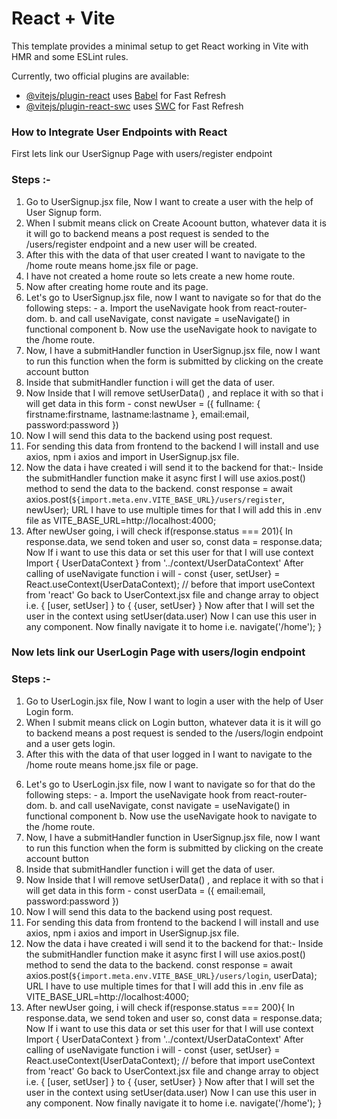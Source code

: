 # React + Vite

This template provides a minimal setup to get React working in Vite with HMR and some ESLint rules.

Currently, two official plugins are available:

- [@vitejs/plugin-react](https://github.com/vitejs/vite-plugin-react/blob/main/packages/plugin-react/README.md) uses [Babel](https://babeljs.io/) for Fast Refresh
- [@vitejs/plugin-react-swc](https://github.com/vitejs/vite-plugin-react-swc) uses [SWC](https://swc.rs/) for Fast Refresh

### How to Integrate User Endpoints with React
First lets link our UserSignup Page with users/register endpoint 
### Steps :-
1. Go to UserSignup.jsx file, Now I want to create a user with the help of User Signup form.
2. When I submit means click on Create Acoount button, whatever data it is it will go to backend means a post request is sended to the /users/register endpoint and a new user will be created.
3. After this with the data of that user created I want to navigate to the /home route means home.jsx file or page.
4. I have not created a home route so lets create a new home route.
5. Now after creating home route and its page.
6. Let's go to UserSignup.jsx file, now I want to navigate so for that do the following steps: -
   a. Import the useNavigate hook from react-router-dom.
   b. and call useNavigate, const navigate = useNavigate() in functional component
   b. Now use the useNavigate hook to navigate to the /home route.  
7. Now, I have a submitHandler function in UserSignup.jsx file, now I want to run this function when the form is submitted by clicking on the create account button
8. Inside that submitHandler function i will get the data of user.
9. Now Inside that I will remove setUserData() , and replace it with so that i will get data in this form -
   const newUser = ({
    fullname: {
        firstname:firstname,
        lastname:lastname
    },
    email:email,
    password:password
   })
10. Now I will send this data to the backend using post request.
11. For sending this data from frontend to the backend I will install and use axios, npm i axios and import in UserSignup.jsx file.
12. Now the data i have created i will send it to the backend for that:-
    Inside the submitHandler function make it async first I will use axios.post() method to send the data to the backend.
const response = await axios.post(`${import.meta.env.VITE_BASE_URL}/users/register`, newUser);
URL I have to use multiple times for that I will add this in .env file as VITE_BASE_URL=http://localhost:4000;
13. After newUser going, i will check if(response.status === 201){
   In response.data, we send token and user so,
   const data = response.data;
   Now If i want to use this data or set this user for that I will use context
   Import { UserDataContext } from '../context/UserDataContext'
   After calling of useNavigate function i will -
   const {user, setUser} = React.useContext(UserDataContext); // before that import useContext from 'react'
   Go back to UserContext.jsx file and change array to object i.e. { [user, setUser] } to { {user, setUser} }
   Now after that I will set the user in the context using setUser(data.user)
   Now I can use this user in any component.
   Now finally navigate it to home i.e. navigate('/home');
}

### Now lets link our UserLogin Page with users/login endpoint 
### Steps :-
1. Go to UserLogin.jsx file, Now I want to login a user with the help of User Login form.
2. When I submit means click on Login button, whatever data it is it will go to backend means a post request is sended to the /users/login endpoint and a user gets login.
3. After this with the data of that user logged in I want to navigate to the /home route means home.jsx file or page.
<!-- 4. I have not created a home route so lets create a new home route.
5. Now after creating home route and its page. -->
6. Let's go to UserLogin.jsx file, now I want to navigate so for that do the following steps: -
   a. Import the useNavigate hook from react-router-dom.
   b. and call useNavigate, const navigate = useNavigate() in functional component
   b. Now use the useNavigate hook to navigate to the /home route.  
7. Now, I have a submitHandler function in UserSignup.jsx file, now I want to run this function when the form is submitted by clicking on the create account button
8. Inside that submitHandler function i will get the data of user.
9. Now Inside that I will remove setUserData() , and replace it with so that i will get data in this form -
   const userData = ({
    email:email,
    password:password
   })
10. Now I will send this data to the backend using post request.
11. For sending this data from frontend to the backend I will install and use axios, npm i axios and import in UserSignup.jsx file.
12. Now the data i have created i will send it to the backend for that:-
    Inside the submitHandler function make it async first I will use axios.post() method to send the data to the backend.
const response = await axios.post(`${import.meta.env.VITE_BASE_URL}/users/login`, userData);
URL I have to use multiple times for that I will add this in .env file as VITE_BASE_URL=http://localhost:4000;
13. After newUser going, i will check if(response.status === 200){
   In response.data, we send token and user so,
   const data = response.data;
   Now If i want to use this data or set this user for that I will use context
   Import { UserDataContext } from '../context/UserDataContext'
   After calling of useNavigate function i will -
   const {user, setUser} = React.useContext(UserDataContext); // before that import useContext from 'react'
   Go back to UserContext.jsx file and change array to object i.e. { [user, setUser] } to { {user, setUser} }
   Now after that I will set the user in the context using setUser(data.user)
   Now I can use this user in any component.
   Now finally navigate it to home i.e. navigate('/home');
}